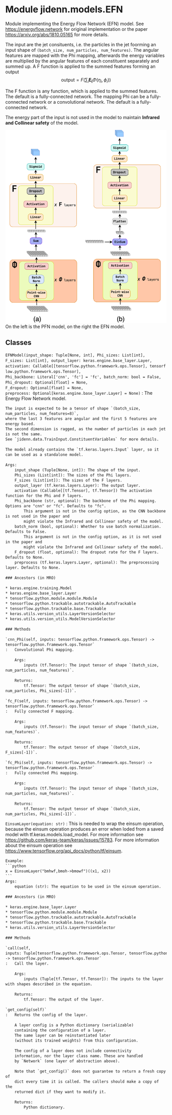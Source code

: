 Module jidenn.models.EFN
========================
Module implementing the Energy Flow Network (EFN) model.
See https://energyflow.network for original implementation or
the paper https://arxiv.org/abs/1810.05165 for more details.

The input are the jet consituents, i.e. the particles in the jet foorming an input shape of `(batch_size, num_particles, num_features)`.
The angular features are mapped with the Phi mapping, afterwards the energy variables are multiplied by the angular features 
of each constituent separately and summed up. A F function is applied to the summed features forming an output
$$ \mathrm{output} = F\left(\sum_i \pmb{E_i} \Phi{(\eta_i,\phi_i)}\right) $$

The F function is any function, which is applied to the summed features. The default is a fully-connected network.
The mapping Phi can be a fully-connected network or a convolutional network. The default is a fully-connected network.

The energy part of the input is not used in the model to maintain **Infrared and Collinear safety** of the model.

![EFN_PFN](../../../diagrams/pfn_efn.png)
On the left is the PFN model, on the right the EFN model.

Classes
-------

`EFNModel(input_shape: Tuple[None, int], Phi_sizes: List[int], F_sizes: List[int], output_layer: keras.engine.base_layer.Layer, activation: Callable[[tensorflow.python.framework.ops.Tensor], tensorflow.python.framework.ops.Tensor], Phi_backbone: Literal['cnn', 'fc'] = 'fc', batch_norm: bool = False, Phi_dropout: Optional[float] = None, F_dropout: Optional[float] = None, preprocess: Optional[keras.engine.base_layer.Layer] = None)`
:   The Energy Flow Network model.
    
    The input is expected to be a tensor of shape `(batch_size, num_particles, num_features=8)`,
    where the last 3 features are angular and the first 5 features are energy based.
    The second dimension is ragged, as the number of particles in each jet is not the same.
    See `jidenn.data.TrainInput.ConstituentVariables` for more details. 
    
    The model already contains the `tf.keras.layers.Input` layer, so it can be used as a standalone model.
    
    Args:
        input_shape (Tuple[None, int]): The shape of the input.
        Phi_sizes (List[int]): The sizes of the Phi layers.
        F_sizes (List[int]): The sizes of the F layers.
        output_layer (tf.keras.layers.Layer): The output layer.
        activation (Callable[[tf.Tensor], tf.Tensor]) The activation function for the Phi and F layers. 
        Phi_backbone (str, optional): The backbone of the Phi mapping. Options are "cnn" or "fc". Defaults to "fc".
            This argument is not in the config option, as the CNN backbone is not used in the paper and 
            might violate the Infrared and Collinear safety of the model. 
        batch_norm (bool, optional): Whether to use batch normalization. Defaults to False.
            This argument is not in the config option, as it is not used in the paper and 
            might violate the Infrared and Collinear safety of the model.
        F_dropout (float, optional): The dropout rate for the F layers. Defaults to None.
        preprocess (tf.keras.layers.Layer, optional): The preprocessing layer. Defaults to None.

    ### Ancestors (in MRO)

    * keras.engine.training.Model
    * keras.engine.base_layer.Layer
    * tensorflow.python.module.module.Module
    * tensorflow.python.trackable.autotrackable.AutoTrackable
    * tensorflow.python.trackable.base.Trackable
    * keras.utils.version_utils.LayerVersionSelector
    * keras.utils.version_utils.ModelVersionSelector

    ### Methods

    `cnn_Phi(self, inputs: tensorflow.python.framework.ops.Tensor) ‑> tensorflow.python.framework.ops.Tensor`
    :   Convolutional Phi mapping.
        
        Args:
            inputs (tf.Tensor): The input tensor of shape `(batch_size, num_particles, num_features)`.
        
        Returns:
            tf.Tensor: The output tensor of shape `(batch_size, num_particles, Phi_sizes[-1])`.

    `fc_F(self, inputs: tensorflow.python.framework.ops.Tensor) ‑> tensorflow.python.framework.ops.Tensor`
    :   Fully connected F mapping.
        
        Args:
            inputs (tf.Tensor): The input tensor of shape `(batch_size, num_features)`.
        
        Returns:
            tf.Tensor: The output tensor of shape `(batch_size, F_sizes[-1])`.

    `fc_Phi(self, inputs: tensorflow.python.framework.ops.Tensor) ‑> tensorflow.python.framework.ops.Tensor`
    :   Fully connected Phi mapping.
        
        Args:
            inputs (tf.Tensor): The input tensor of shape `(batch_size, num_particles, num_features)`.
        
        Returns:
            tf.Tensor: The output tensor of shape `(batch_size, num_particles, Phi_sizes[-1])`.

`EinsumLayer(equation: str)`
:   This is needed to wrap the einsum operation, because the einsum operation produces an error when loded from a saved model with tf.keras.models.load_model.
    For more information see https://github.com/keras-team/keras/issues/15783.
    For more information about the einsum operation see https://www.tensorflow.org/api_docs/python/tf/einsum.
    
    Example:
    ```python
    x = EinsumLayer("bmhwf,bmoh->bmowf")((x1, x2))
    ```
    Args:
        equation (str): The equation to be used in the einsum operation.

    ### Ancestors (in MRO)

    * keras.engine.base_layer.Layer
    * tensorflow.python.module.module.Module
    * tensorflow.python.trackable.autotrackable.AutoTrackable
    * tensorflow.python.trackable.base.Trackable
    * keras.utils.version_utils.LayerVersionSelector

    ### Methods

    `call(self, inputs: Tuple[tensorflow.python.framework.ops.Tensor, tensorflow.python.framework.ops.Tensor]) ‑> tensorflow.python.framework.ops.Tensor`
    :   Call the layer.
        
        Args:
            inputs (Tuple[tf.Tensor, tf.Tensor]): The inputs to the layer with shapes described in the equation.
        
        Returns:
            tf.Tensor: The output of the layer.

    `get_config(self)`
    :   Returns the config of the layer.
        
        A layer config is a Python dictionary (serializable)
        containing the configuration of a layer.
        The same layer can be reinstantiated later
        (without its trained weights) from this configuration.
        
        The config of a layer does not include connectivity
        information, nor the layer class name. These are handled
        by `Network` (one layer of abstraction above).
        
        Note that `get_config()` does not guarantee to return a fresh copy of
        dict every time it is called. The callers should make a copy of the
        returned dict if they want to modify it.
        
        Returns:
            Python dictionary.